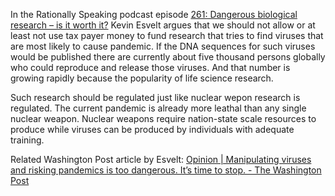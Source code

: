 In the Rationally Speaking podcast episode [261: Dangerous biological research – is it worth it?](http://rationallyspeakingpodcast.org/261-dangerous-biological-research-is-it-worth-it-kevin-esvelt/) Kevin Esvelt argues that we should not allow or at least not use tax payer money to fund research that tries to find viruses that are most likely to cause pandemic. If the DNA sequences for such viruses would be published there are currently about five thousand persons globally who could reproduce and release those viruses. And that number is growing rapidly because the popularity of life science research.

Such research should be regulated just like nuclear wepon research is regulated. The current pandemic is already more leathal than any single nuclear weapon. Nuclear weapons require nation-state scale resources to produce while viruses can be produced by individuals with adequate training. 

Related Washington Post article by Esvelt: [Opinion | Manipulating viruses and risking pandemics is too dangerous. It’s time to stop. - The Washington Post](https://www.washingtonpost.com/opinions/2021/10/07/manipulating-viruses-risking-pandemics-is-too-dangerous-its-time-stop/)